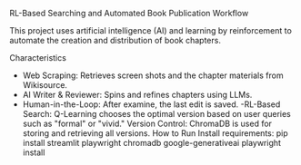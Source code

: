  RL-Based Searching and Automated Book Publication Workflow

This project uses artificial intelligence (AI) and learning by reinforcement to automate the creation and distribution of book chapters.


Characteristics

- Web Scraping: Retrieves screen shots and the chapter materials from Wikisource.
- AI Writer & Reviewer: Spins and refines chapters using LLMs.
- Human-in-the-Loop: After examine, the last edit is saved.
-RL-Based Search: Q-Learning chooses the optimal version based on user queries such as "formal" or "vivid."
Version Control: ChromaDB is used for storing and retrieving all versions.
 How to Run
 Install requirements:
   pip install streamlit playwright chromadb google-generativeai
   playwright install
  
